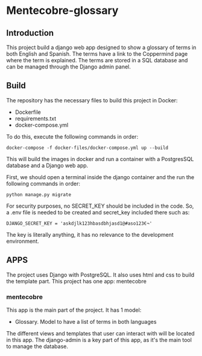 # Mentecobre-glossary

## Introduction
This project build a django web app designed to show a glossary of terms in both 
English and Spanish. The terms have a link to the Coppermind page where the term is
explained. The terms are stored in a SQL database and can be managed through the Django
admin panel.

## Build
The repository has the necessary files to build this project in Docker:
- Dockerfile
- requirements.txt 
- docker-compose.yml

To do this, execute the following commands in order:

```
docker-compose -f docker-files/docker-compose.yml up --build
```

This will build the images in docker and run a container with a PostgresSQL database
and a Django web app.

First, we should open a terminal inside the django container and the run the following
commands in order:

```
python manage.py migrate
```

For security purposes, no SECRET_KEY should be included in the code. So, a .env file is needed to be created 
and secret_key included there such as:
```
DJANGO_SECRET_KEY = 'askdjlk123hbasdbhjasd1@#aso123€¬'
```
The key is literally anything, it has no relevance to the development environment.

## APPS

The project uses Django with PostgreSQL. It also uses html and css to build the template part.
This project has one app: mentecobre

### mentecobre
This app is the main part of the project. It has 1 model:
 - Glossary. Model to have a list of terms in both languages

The different views and templates that user can interact with will be located in this app.
The django-admin is a key part of this app, as it's the main tool to manage the database.
